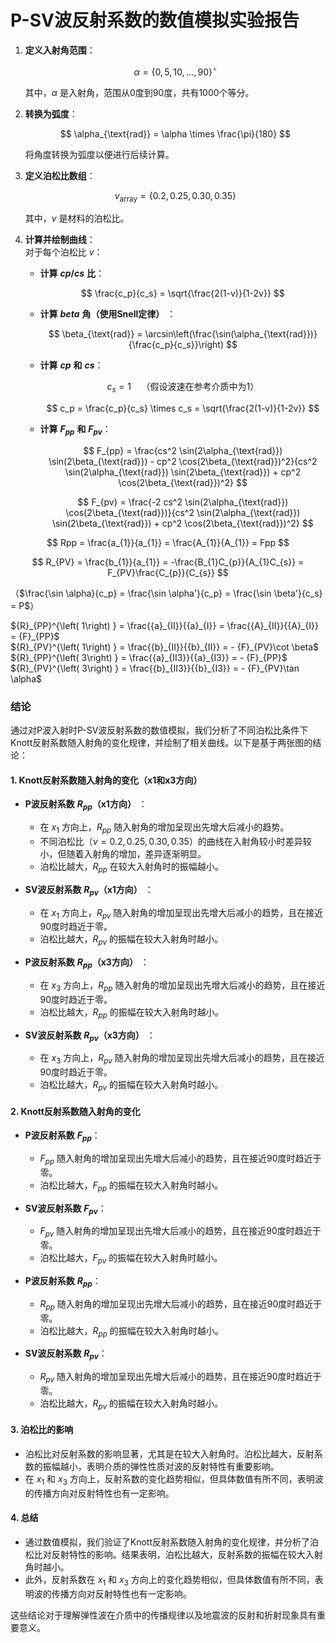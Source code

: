 # P-SV波反射系数的数值模拟实验报告

1. **定义入射角范围**：

    $$
    \alpha = \{0, 5, 10, \ldots, 90\}^\circ
    $$

    其中，$\alpha$ 是入射角，范围从0度到90度，共有1000个等分。
2. **转换为弧度**：

    $$
    \alpha_{\text{rad}} = \alpha \times \frac{\pi}{180}
    $$

    将角度转换为弧度以便进行后续计算。
3. **定义泊松比数组**：

    $$
    v_{\text{array}} = \{0.2, 0.25, 0.30, 0.35\}
    $$

    其中，$v$ 是材料的泊松比。
4. **计算并绘制曲线**：  
    对于每个泊松比 $v$：

    * **计算** **$cp/cs$** **比**：

      $$
      \frac{c_p}{c_s} = \sqrt{\frac{2(1-v)}{1-2v}}
      $$
    * **计算** **$beta$** **角（使用Snell定律）** ：

      $$
      \beta_{\text{rad}} = \arcsin\left(\frac{\sin(\alpha_{\text{rad}})}{\frac{c_p}{c_s}}\right)
      $$
    * **计算** **$cp$** **和** **$cs$**：

      $$
      c_s = 1 \quad \text{（假设波速在参考介质中为1）}
      $$

      $$
      c_p = \frac{c_p}{c_s} \times c_s = \sqrt{\frac{2(1-v)}{1-2v}}
      $$
    * **计算** **$F_{pp}$** **和** **$F_{pv}$**：

      $$
      F_{pp} = \frac{cs^2 \sin(2\alpha_{\text{rad}}) \sin(2\beta_{\text{rad}}) - cp^2 \cos(2\beta_{\text{rad}})^2}{cs^2 \sin(2\alpha_{\text{rad}}) \sin(2\beta_{\text{rad}}) + cp^2 \cos(2\beta_{\text{rad}})^2}
      $$

      $$
      F_{pv} = \frac{-2 cs^2 \sin(2\alpha_{\text{rad}}) \cos(2\beta_{\text{rad}})}{cs^2 \sin(2\alpha_{\text{rad}}) \sin(2\beta_{\text{rad}}) + cp^2 \cos(2\beta_{\text{rad}})^2}
      $$

$$
Rpp = \frac{a_{1}}{a_{1}} = \frac{A_{1}}{A_{1}} = Fpp
$$

$$
R_{PV} = \frac{b_{1}}{a_{1}} = -\frac{B_{1}C_{p}}{A_{1}C_{s}} = F_{PV}\frac{C_{p}}{C_{s}}
$$

（$\frac{\sin \alpha}{c_p} = \frac{\sin \alpha'}{c_p} = \frac{\sin \beta'}{c_s} = P$）

${R}_{PP}^{\left( 1\right) } = \frac{{a}_{II}}{{a}_{I}} = \frac{{A}_{II}}{{A}_{I}} = {F}_{PP}$  
​${R}_{PV}^{\left( 1\right) } = \frac{{b}_{II}}{{b}_{II}} =  - {F}_{PV}\cot \beta$  
​${R}_{PP}^{\left( 3\right) } = \frac{{a}_{II3}}{{a}_{I3}} =  - {F}_{PP}$  
​${R}_{PV}^{\left( 3\right) } = \frac{{b}_{II3}}{{b}_{I3}} =  - {F}_{PV}\tan \alpha$  

### 结论

通过对P波入射时P-SV波反射系数的数值模拟，我们分析了不同泊松比条件下Knott反射系数随入射角的变化规律，并绘制了相关曲线。以下是基于两张图的结论：

#### 1. **Knott反射系数随入射角的变化（x1和x3方向）**

* **P波反射系数** **$R_{pp}$**​ **（x1方向）** ：

  * 在 $x_1$ 方向上，$R_{pp}$ 随入射角的增加呈现出先增大后减小的趋势。
  * 不同泊松比（$\nu = 0.2, 0.25, 0.30, 0.35$）的曲线在入射角较小时差异较小，但随着入射角的增加，差异逐渐明显。
  * 泊松比越大，$R_{pp}$ 在较大入射角时的振幅越小。
* **SV波反射系数** **$R_{pv}$**​ **（x1方向）** ：

  * 在 $x_1$ 方向上，$R_{pv}$ 随入射角的增加呈现出先增大后减小的趋势，且在接近90度时趋近于零。
  * 泊松比越大，$R_{pv}$ 的振幅在较大入射角时越小。
* **P波反射系数** **$R_{pp}$**​ **（x3方向）** ：

  * 在 $x_3$ 方向上，$R_{pp}$ 随入射角的增加呈现出先增大后减小的趋势，且在接近90度时趋近于零。
  * 泊松比越大，$R_{pp}$ 的振幅在较大入射角时越小。
* **SV波反射系数** **$R_{pv}$**​ **（x3方向）** ：

  * 在 $x_3$ 方向上，$R_{pv}$ 随入射角的增加呈现出先增大后减小的趋势，且在接近90度时趋近于零。
  * 泊松比越大，$R_{pv}$ 的振幅在较大入射角时越小。

#### 2. **Knott反射系数随入射角的变化**

* **P波反射系数** **$F_{pp}$**：

  * $F_{pp}$ 随入射角的增加呈现出先增大后减小的趋势，且在接近90度时趋近于零。
  * 泊松比越大，$F_{pp}$ 的振幅在较大入射角时越小。
* **SV波反射系数** **$F_{pv}$**：

  * $F_{pv}$ 随入射角的增加呈现出先增大后减小的趋势，且在接近90度时趋近于零。
  * 泊松比越大，$F_{pv}$ 的振幅在较大入射角时越小。
* **P波反射系数** **$R_{pp}$**：

  * $R_{pp}$ 随入射角的增加呈现出先增大后减小的趋势，且在接近90度时趋近于零。
  * 泊松比越大，$R_{pp}$ 的振幅在较大入射角时越小。
* **SV波反射系数** **$R_{pv}$**：

  * $R_{pv}$ 随入射角的增加呈现出先增大后减小的趋势，且在接近90度时趋近于零。
  * 泊松比越大，$R_{pv}$ 的振幅在较大入射角时越小。

#### 3. **泊松比的影响**

* 泊松比对反射系数的影响显著，尤其是在较大入射角时。泊松比越大，反射系数的振幅越小，表明介质的弹性性质对波的反射特性有重要影响。
* 在 $x_1$ 和 $x_3$ 方向上，反射系数的变化趋势相似，但具体数值有所不同，表明波的传播方向对反射特性也有一定影响。

#### 4. **总结**

* 通过数值模拟，我们验证了Knott反射系数随入射角的变化规律，并分析了泊松比对反射特性的影响。结果表明，泊松比越大，反射系数的振幅在较大入射角时越小。
* 此外，反射系数在 $x_1$ 和 $x_3$ 方向上的变化趋势相似，但具体数值有所不同，表明波的传播方向对反射特性也有一定影响。

这些结论对于理解弹性波在介质中的传播规律以及地震波的反射和折射现象具有重要意义。
